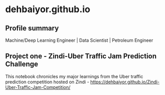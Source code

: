 # dehbaiyor.github.io

## Profile summary
Machine/Deep Learning Engineer | Data Scientist | Petroleum Engineer

## Project one - Zindi-Uber Traffic Jam Prediction Challenge
This notebook chronicles my major learnings from the Uber traffic prediction competition hosted on Zindi - https://dehbaiyor.github.io/Zindi-Uber-Traffic-Jam-Competition/
